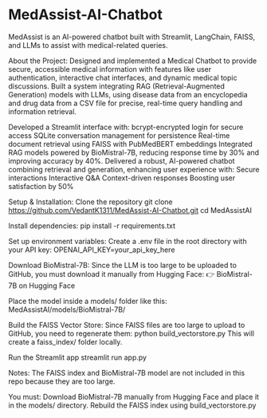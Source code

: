 # MedAssist-AI-Chatbot
MedAssist is an AI-powered chatbot built with Streamlit, LangChain, FAISS, and LLMs to assist with medical-related queries.

About the Project:
Designed and implemented a Medical Chatbot to provide secure, accessible medical information with features like user authentication, interactive chat interfaces, and dynamic medical topic discussions.
Built a system integrating RAG (Retrieval-Augmented Generation) models with LLMs, using disease data from an encyclopedia and drug data from a CSV file for precise, real-time query handling and information retrieval.

Developed a Streamlit interface with:
bcrypt-encrypted login for secure access
SQLite conversation management for persistence
Real-time document retrieval using FAISS with PubMedBERT embeddings
Integrated RAG models powered by BioMistral-7B, reducing response time by 30% and improving accuracy by 40%.
Delivered a robust, AI-powered chatbot combining retrieval and generation, enhancing user experience with:
Secure interactions
Interactive Q&A
Context-driven responses
Boosting user satisfaction by 50%

Setup & Installation:
Clone the repository
git clone https://github.com/VedantK1311/MedAssist-AI-Chatbot.git
cd MedAssistAI

Install dependencies:
pip install -r requirements.txt

Set up environment variables:
Create a .env file in the root directory with your API key:
OPENAI_API_KEY=your_api_key_here

Download BioMistral-7B:
Since the LLM is too large to be uploaded to GitHub, you must download it manually from Hugging Face:
👉 BioMistral-7B on Hugging Face

Place the model inside a models/ folder like this:
MedAssistAI/models/BioMistral-7B/

Build the FAISS Vector Store:
Since FAISS files are too large to upload to GitHub, you need to regenerate them:
python build_vectorstore.py
This will create a faiss_index/ folder locally.

Run the Streamlit app
streamlit run app.py

Notes:
The FAISS index and BioMistral-7B model are not included in this repo because they are too large.

You must:
Download BioMistral-7B manually from Hugging Face and place it in the models/ directory.
Rebuild the FAISS index using build_vectorstore.py
